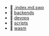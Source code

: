 * 📄 [.index.md.swp](.index.md.swp)
* 📂 [backends](backends)
* 📂 [devops](devops)
* 📂 [scripts](scripts)
* 📂 [wasm](wasm)
